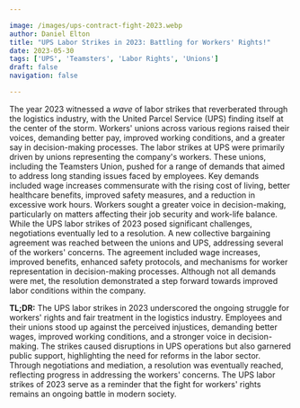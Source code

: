 ```yaml
---

image: /images/ups-contract-fight-2023.webp
author: Daniel Elton
title: "UPS Labor Strikes in 2023: Battling for Workers' Rights!"
date: 2023-05-30
tags: ['UPS', 'Teamsters', 'Labor Rights', 'Unions']
draft: false
navigation: false

---
```


The year 2023 witnessed a *wave* of labor strikes that reverberated through the logistics industry, with the United Parcel Service (UPS) finding itself at the center of the storm.<!-- more --> Workers' unions across various regions raised their voices, demanding better pay, improved working conditions, and a greater say in decision-making processes. The labor strikes at UPS were primarily driven by unions representing the company's workers. These unions, including the Teamsters Union, pushed for a range of demands that aimed to address long standing issues faced by employees. Key demands included wage increases commensurate with the rising cost of living, better healthcare benefits, improved safety measures, and a reduction in excessive work hours. Workers sought a greater voice in decision-making, particularly on matters affecting their job security and work-life balance. While the UPS labor strikes of 2023 posed significant challenges, negotiations eventually led to a resolution. A new collective bargaining agreement was reached between the unions and UPS, addressing several of the workers' concerns. The agreement included wage increases, improved benefits, enhanced safety protocols, and mechanisms for worker representation in decision-making processes. Although not all demands were met, the resolution demonstrated a step forward towards improved labor conditions within the company.

**TL;DR:** The UPS labor strikes in 2023 underscored the ongoing struggle for workers' rights and fair treatment in the logistics industry. Employees and their unions stood up against the perceived injustices, demanding better wages, improved working conditions, and a stronger voice in decision-making. The strikes caused disruptions in UPS operations but also garnered public support, highlighting the need for reforms in the labor sector. Through negotiations and mediation, a resolution was eventually reached, reflecting progress in addressing the workers' concerns. The UPS labor strikes of 2023 serve as a reminder that the fight for workers' rights remains an ongoing battle in modern society.